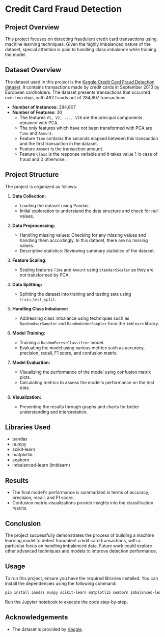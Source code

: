 
# Credit Card Fraud Detection

## Project Overview
This project focuses on detecting fraudulent credit card transactions using machine learning techniques. Given the highly imbalanced nature of the dataset, special attention is paid to handling class imbalance while training the model.

## Dataset Overview
The dataset used in this project is the [Kaggle Credit Card Fraud Detection dataset](https://www.kaggle.com/mlg-ulb/creditcardfraud). It contains transactions made by credit cards in September 2013 by European cardholders. The dataset presents transactions that occurred over two days, with 492 frauds out of 284,807 transactions.

- **Number of Instances:** 284,807
- **Number of Features:** 30
  - The features `V1, V2, ..., V28` are the principal components obtained with PCA.
  - The only features which have not been transformed with PCA are `Time` and `Amount`.
  - Feature `Time` contains the seconds elapsed between this transaction and the first transaction in the dataset.
  - Feature `Amount` is the transaction amount.
  - Feature `Class` is the response variable and it takes value 1 in case of fraud and 0 otherwise.

## Project Structure

The project is organized as follows:

1. **Data Collection:**
   - Loading the dataset using Pandas.
   - Initial exploration to understand the data structure and check for null values.

2. **Data Preprocessing:**
   - Handling missing values: Checking for any missing values and handling them accordingly. In this dataset, there are no missing values.
   - Descriptive statistics: Reviewing summary statistics of the dataset.

3. **Feature Scaling:**
   - Scaling features `Time` and `Amount` using `StandardScaler` as they are not transformed by PCA.

4. **Data Splitting:**
   - Splitting the dataset into training and testing sets using `train_test_split`.

5. **Handling Class Imbalance:**
   - Addressing class imbalance using techniques such as `RandomOverSampler` and `RandomUnderSampler` from the `imblearn` library.

6. **Model Training:**
   - Training a `RandomForestClassifier` model.
   - Evaluating the model using various metrics such as accuracy, precision, recall, F1 score, and confusion matrix.

7. **Model Evaluation:**
   - Visualizing the performance of the model using confusion matrix plots.
   - Calculating metrics to assess the model's performance on the test data.

8. **Visualization:**
   - Presenting the results through graphs and charts for better understanding and interpretation.

## Libraries Used

- pandas
- numpy
- scikit-learn
- matplotlib
- seaborn
- imbalanced-learn (imblearn)

## Results

- The final model's performance is summarized in terms of accuracy, precision, recall, and F1 score.
- Confusion matrix visualizations provide insights into the classification results.

## Conclusion

The project successfully demonstrates the process of building a machine learning model to detect fraudulent credit card transactions, with a particular focus on handling imbalanced data. Future work could explore other advanced techniques and models to improve detection performance.

## Usage

To run this project, ensure you have the required libraries installed. You can install the dependencies using the following command:

```bash
pip install pandas numpy scikit-learn matplotlib seaborn imbalanced-learn
```

Run the Jupyter notebook to execute the code step-by-step.

## Acknowledgements

- The dataset is provided by [Kaggle](https://www.kaggle.com/mlg-ulb/creditcardfraud).
